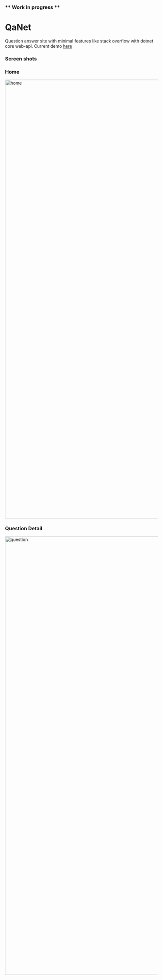 ### ** Work in progress **

# QaNet
Question answer site with minimal features like stack overflow with dotnet core web-api. Current demo [here](https://qanet.herokuapp.com/)

### Screen shots

### Home

<img width="1440" alt="home" src="https://user-images.githubusercontent.com/11159061/43876913-c4dce28c-9bb4-11e8-9d89-3ae23c2e2555.png">

### Question Detail

<img width="1440" alt="question" src="https://user-images.githubusercontent.com/11159061/43876911-c4acbfe4-9bb4-11e8-82ad-00af03712513.png">
